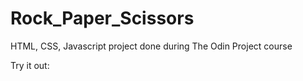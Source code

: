 # Rock_Paper_Scissors
HTML, CSS, Javascript project done during The Odin Project course

Try it out:


